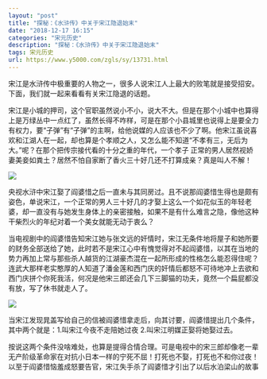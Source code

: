 ```yaml
---
layout: "post"
title: "探秘：《水浒传》中关于宋江隐退始末"
date: "2018-12-17 16:15"
categories: "宋元历史"
description: "探秘：《水浒传》中关于宋江隐退始末"
tags: 宋元历史
url: https://www.y5000.com/zgls/sy/13731.html
---
```






宋江是水浒传中极重要的人物之一，很多人说宋江人上最大的败笔就是接受招安。下面，我们就一起来看看有关宋江隐退的话题。

宋江是小城的押司，这个官职虽然说小不小，说大不大。但是在那个小城中也算得上是万绿丛中一点红了，虽然长得不咋样，可是在那个小县城里也说得上是要全力有权力，要“子弹”有“子弹”的主啊，给他说媒的人应该也不少了啊。他宋江虽说喜欢和江湖人在一起，却也算是个孝顺之人，又怎么能不知道“不孝有三，无后为大。”呢？在那个把传宗接代看的十分之重的年代，一个孝子
正常的男人居然视娇妻美妾如粪土？居然不怕自家断了香火三十好几还不打算成亲？真是叫人不解！

![](https://img.y5000.com/uploads/allimg/170216/11324022H-0.jpg)

央视水浒中宋江娶了阎婆惜之后一直未与其同房过。且不说那阎婆惜生得也是颇有姿色，单说宋江，一个正常的男人三十好几的才娶上这么一个如花似玉的年轻老婆，却一直没有与她发生身体上的亲密接触，如果不是有什么难言之隐，像他这种干柴烈火的年纪对着一个美女就能无动于衷么？

当电视剧中的阎婆惜告知宋江她与张文远的奸情时，宋江无条件地将屋子和她所要的财务全部送给了她，此时若不是宋江心中有愧觉得对不起阎婆惜，以其在当地的势力再加上常与那些杀人越货的江湖豪杰混在一起所形成的性格怎么能忍得住呢？连武大那样老实憨厚的人知道了潘金莲和西门庆的奸情后都怒不可待地冲上去欲和西门庆拼个你死我活，何况是他宋三郎还会几下三脚猫的功夫，竟然一个扁屁都没有放，写了休书就走人了。

![](https://img.y5000.com/uploads/allimg/170216/11324020H-1.jpg)

当宋江发现晁盖写给自己的信被阎婆惜拿走后，向其讨要，阎婆惜提出几个条件，其中两个就是：1.叫宋江今夜不走陪她过夜 2.叫宋江明媒正娶将她娶过去。

按说这两个条件没啥难处，也算是提得合情合理。可是电视中的宋三郎却像老一辈无产阶级革命家在对抗小日本一样的宁死不屈！打死也不娶，打死也不和你过夜！以至于阎婆惜恼羞成怒要告官，宋江失手杀了阎婆惜才引出了以后水泊梁山的故事
